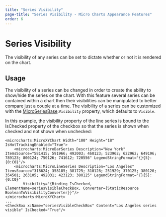 ```yaml
---
title: "Series Visibility"
page-title: "Series Visibility - Micro Charts Appearance Features"
order: 6
---
```

# Series Visibility

The visibility of any series can be set to dictate whether or not it is rendered on the chart.

## Usage

The visibility of a series can be changed in order to create the ability to show/hide the series on the chart.  With this feature several series can be contained within a chart then their visibilities can be manipulated to better compare just a couple at a time.  The visibility of a series can be customized with the [MicroSeriesBase](xref:@ActiproUIRoot.Controls.MicroCharts.Primitives.MicroSeriesBase).`Visibility` property, which defaults to `Visible`.

In this example, the visibility property of the line series is bound to the IsChecked property of the checkbox so that the series is shown when checked and not shown when unchecked:

```xaml
<microcharts:MicroXYChart Width="100" Height="18" IsHotTrackingEnabled="True">
	<microcharts:MicroBarSeries Description="New York" ItemsSource="581415; 591966; 492003; 460123; 523962; 622962; 649196; 789123; 800124; 750126; 741612; 720556" LegendStringFormat="{}{5}: {0:C0}"/>
	<microcharts:MicroLineSeries Description="Los Angeles" ItemsSource="318624; 358185; 381725; 310128; 251929; 370125; 380120; 354501; 263105; 492031; 423123; 380125" LegendStringFormat="{}{5}: {0:C0}"
		Visibility="{Binding IsChecked, ElementName=seriesVisibleCheckBox, Converter={StaticResource BooleanToVisibilityConverter}}"/>
</microcharts:MicroXYChart>
...
<CheckBox x:Name="seriesVisibleCheckBox" Content="Los Angeles series visible" IsChecked="True"/>
```

